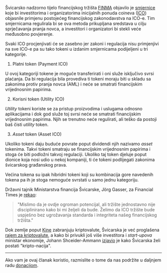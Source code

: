  Švicarsko nadzorno tijelo financijskog tržišta [FINMA][finma] objavilo je [smjernice][guide] koje bi investitorima i organizatorima inicijalnih ponuda coineva ([ICO][ico]) objasnile primjenu postojećeg financijskog zakonodavstva na ICO-e. Tim smjernicama regulirala bi se ova metoda prikupljana sredstava u cilju sprječavanja pranja novca, a investitori i organizatori bi stekli veće međusobno povjerenje. 
 
 Svaki ICO procjenjivati će se zasebno jer zakoni i regulacija nisu primjenjivi na sve ICO-e pa su tako tokeni u izdanim smjernicama podijeljeni u tri kategorije.
 
 1. Platni token (Payment ICO)

U ovoj kategoriji tokene je moguće transferirati i oni služe isključivo svrsi plaćanja. Da bi regulacija bila provediva ti tokeni moraju biti u skladu sa zakonima protiv pranja novca (AML) i neće se smatrati financijskim vrijednosnim papirima.

 2. Korisni token (Utility ICO)

_Utility_ tokeni koriste se za pristup proizvodima i uslugama odnosno aplikacijama i dok god služe toj svrsi neće se smatrati financijskim vrijednosnim papirima. Njih se trenutno neće regulirati, ali teško da postoji baš čisti _utility_ token.

 3. _Asset_ token (Asset ICO)

Ukoliko tokeni daju buduće povrate poput dividendi njih nazivamo _asset_ tokenima. Takvi tokeni smatraju se financijskim vrijednosnim papirima i stoga će biti podložni takvoj regulaciji. Ukoliko taj token djeluje poput dionice koja nosi udio u nekoj kompaniji, ti će tokeni podlijegati zakonima švicarskog građanskog prava.

Većina tokena su ipak hibridni tokeni koji su kombinacija gore navedenih tokena pa ih je stoga nemoguće svrstati u samo jednu kategoriju. 

Državni tajnik Ministarstva financija Švicarske, Jörg Gasser, za Financial Times je [rekao][ft]:

> "Mislimo da je ovdje ogroman potencijal, ali tržište jednostavno nije disciplinirano kako bi mi željeli da bude. Želimo da ICO tržište bude uspješno bez ugrožavanja standarda i integriteta našeg financijskog tržišta."

Dok zemlje poput [Kine][kina] zabranjuju kriptovalute, Švicarska je već proglašena [rajem za kriptovalute][raj], a kako bi privukli još više investitora i _start-upova_ ministar ekonomije, Johann Shceider-Ammann [izjavio][izjavio] je kako Švicarska želi postati "kripto-nacija". 

---

Ako vam je ovaj članak koristio, razmislite o tome da nas podržite u daljnjem radu [donacijom][donate].

[donate]: https://bitfalls.com/hr/donate
[finma]: https://www.finma.ch/en/
[guide]: https://www.finma.ch/en/news/2018/02/20180216-mm-ico-wegleitung/
[ico]: https://bitfalls.com/hr/glossary/#ico
[ft]: https://www.ft.com/content/c2098ef6-ff84-11e7-9650-9c0ad2d7c5b5
[kina]: https://bitfalls.com/hr/2018/02/05/cryptocurrency-markets-stuck-limbo-good-bad-news-china-world/
[izjavio]: https://www.ft.com/content/737b9634-1303-11e8-8cb6-b9ccc4c4dbbb
[raj]: https://bitfalls.com/hr/2018/02/02/sberbank-plans-launch-crypto-exchange/

